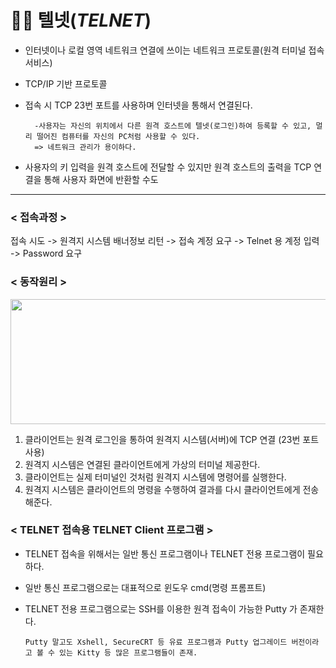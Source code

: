 # 👨‍💻 텔넷(_TELNET_)

* 인터넷이나 로컬 영역 네트워크 연결에 쓰이는 네트워크 프로토콜(원격 터미널 접속서비스)
* TCP/IP 기반 프로토콜
* 접속 시 TCP 23번 포트를 사용하며 인터넷을 통해서 연결된다.


        -사용자는 자신의 위치에서 다른 원격 호스트에 텔넷(로그인)하여 등록할 수 있고, 멀리 떨어진 컴퓨터를 자신의 PC처럼 사용할 수 있다.
        => 네트워크 관리가 용이하다.

* 사용자의 키 입력을 원격 호스트에 전달할 수 있지만 원격 호스트의 출력을 TCP 연결을 통해 사용자 화면에 반환할 수도 
- - -

### **< 접속과정 >**

접속 시도 -> 원격지 시스템 배너정보 리턴 -> 접속 계정 요구 -> Telnet 용 계정 입력 -> Password 요구

### **< 동작원리 >**
<img src="https://user-images.githubusercontent.com/62328584/104408083-92289f80-55a6-11eb-8d1e-af9e77934904.JPG" width="700px" height="200px"></img><br/>

 1) 클라이언트는 원격 로그인을 통하여 원격지 시스템(서버)에 TCP 연결 (23번 포트 사용)
 2) 원격지 시스템은 연결된 클라이언트에게 가상의 터미널 제공한다.
 3) 클라이언트는 실제 터미널인 것처럼 원격지 시스템에 명령어를 실행한다.
 4) 원격지 시스템은 클라이언트의 명령을 수행하여 결과를 다시 클라이언트에게 전송 해준다.

### **< TELNET 접속용 TELNET Client 프로그램 >**
* TELNET 접속을 위해서는 일반 통신 프로그램이나 TELNET 전용 프로그램이 필요하다.
* 일반 통신 프로그램으로는 대표적으로 윈도우 cmd(명령 프롬프트)
* TELNET 전용 프로그램으로는 SSH를 이용한 원격 접속이 가능한 Putty 가 존재한다.

      Putty 말고도 Xshell, SecureCRT 등 유료 프로그램과 Putty 업그레이드 버전이라고 볼 수 있는 Kitty 등 많은 프로그램들이 존재.
 
